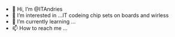 - 👋 Hi, I’m @ITAndries
- 👀 I’m interested in ...IT codeing chip sets on boards and wirless  
- 🌱 I’m currently learning ...
- 📫 How to reach me ...

<!---
ITAndries/ITAndries is a ✨ special ✨ repository because its `README.md` (this file) appears on your GitHub profile.
You can click the Preview link to take a look at your changes.
--->
